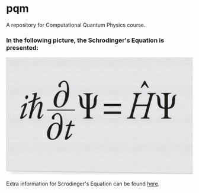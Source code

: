 # pqm
A repository for Computational Quantum Physics course.

### In the following picture, the Schrodinger's Equation is presented:

![tunneleffect](schrod.jpg)

Extra information for Scrodinger's Equation can be found [here](https://en.wikipedia.org/wiki/Schr%C3%B6dinger_equation).
